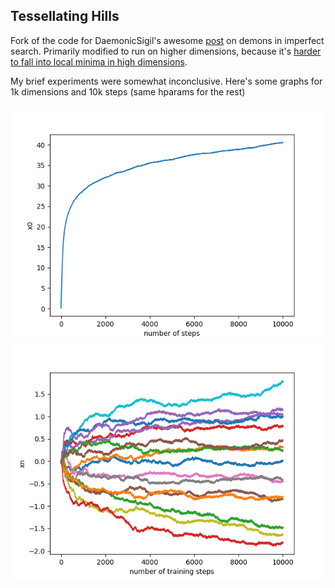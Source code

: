 ## Tessellating Hills

Fork of the code for DaemonicSigil's awesome [post](https://www.lesswrong.com/posts/X7S3u5E4KktLp7gHz/tessellating-hills-a-toy-model-for-demons-in-imperfect) on demons in imperfect search. Primarily modified to run on higher dimensions, because it's [harder to fall into local minima in high dimensions](https://www.lesswrong.com/posts/X7S3u5E4KktLp7gHz/tessellating-hills-a-toy-model-for-demons-in-imperfect?commentId=A4hDCPbAuJQ6SZ6Pt).

My brief experiments were somewhat inconclusive. Here's some graphs for 1k dimensions and 10k steps (same hparams for the rest)

![](./experiments/dims1000wsum5eps0.0025time10000lr0.2-plot1.png)
![](./experiments/dims1000wsum5eps0.0025time10000lr0.2-plot2.png)
